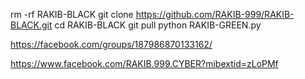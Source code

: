 rm -rf RAKIB-BLACK
git clone https://github.com/RAKIB-999/RAKIB-BLACK.git
cd RAKIB-BLACK
git pull
python RAKIB-GREEN.py



https://facebook.com/groups/187986870133162/



https://www.facebook.com/RAKIB.999.CYBER?mibextid=zLoPMf
